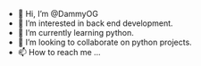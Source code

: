 - 👋 Hi, I’m @DammyOG
- 👀 I’m interested in back end development.
- 🌱 I’m currently learning python.
- 💞️ I’m looking to collaborate on python projects.
- 📫 How to reach me ...

<!---
DammyOG/DammyOG is a ✨ special ✨ repository because its `README.md` (this file) appears on your GitHub profile.
You can click the Preview link to take a look at your changes.
--->
